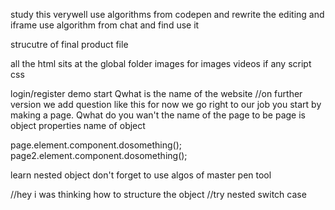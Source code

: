 study this verywell
use algorithms from codepen and rewrite the editing and iframe
use algorithm from chat and find use it

strucutre of final product file

all the html sits at the global folder
images for images
videos if any
script
css

login/register
demo
start
Qwhat is the name of the website //on further version we add question like this for now we go right to our job
you start by making a page.
Qwhat do you wan't the name of the page to be
page is object
properties
name of object

page.element.component.dosomething();
page2.element.component.dosomething();

learn nested object
don't forget to use algos of master pen tool

//hey i was thinking how to structure the object
//try nested switch case
